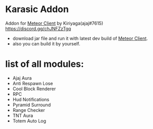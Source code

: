# Karasic Addon
Addon for [Meteor Client](https://meteorclient.com/) by Kiriyaga(ajaj#7615)<br/>
https://discord.gg/chJNFZzTgq

- download jar file and run it with latest dev build of [Meteor Client](https://meteorclient.com/).
- also you can build it by yourself.

# list of all modules:

- Ajaj Aura
- Anti Respawn Lose
- Cool Block Renderer
- RPC
- Hud Notifications
- Pyramid Surround
- Range Checker
- TNT Aura
- Totem Auto Log
